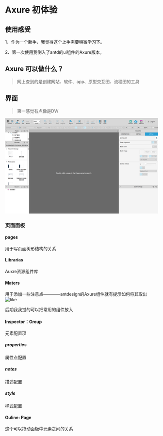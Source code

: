 # Axure 初体验

## 使用感受

1、作为一个新手，我觉得这个上手需要稍微学习下。

2、第一次使用我倒入了antd的ui组件的Axure版本。

## Axure 可以做什么？

>网上查到的是创建网站、软件、app、原型交互图、流程图的工具

## 界面

>第一感觉有点像是DW

![Axure 8](../../asset/axure/img1.png)

### 页面面板

#### pages

用于写页面树形结构的关系

#### Librarias

Auxre资源组件库

#### Maters

用于添加一些注意点————antdesign的Axure组件就有提示如何将其取出
![like]('../../asset/axure/img2.png')

后期我我觉的可以把常用的组件放入

#### Inspector：Group

元素配置项  

##### properties

属性点配置

##### notes

描述配置

##### style

样式配置

#### Ouline: Page

这个可以拖动面板中元素之间的关系